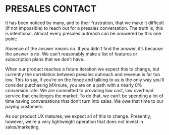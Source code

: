 # PRESALES CONTACT

It has been noticed by many, and to their frustration, that we make it difficult (if not impossible) to reach out for a presales conversation. The truth is, this is intentional. Almost every presales outreach can be answered by this one point:

Absence of the answer means no. If you didn’t find the answer, it’s because the answer is no. We can’t reasonably make a list of features or subscription plans that we don’t have.

When our product reaches a future iteration we expect this to change, but currently the correlation between presales outreach and revenue is far too low. This to say, if you’re on the fence and talking to us is the only way you’ll consider purchasing MXroute, you are on a path with a nearly 0% conversion rate. We are committed to providing low cost, low overhead service that challenges the market. To do that, we can’t be spending a lot of time having conversations that don’t turn into sales. We owe that time to our paying customers.

As our product UX matures, we expect all of this to change. Presently, however, we’re a very lightweight operation that does not invest in sales/marketing.